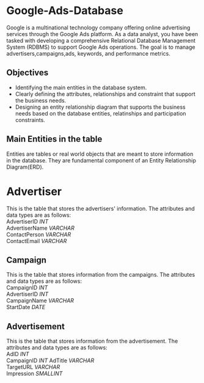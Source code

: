 # Google-Ads-Database
Google is a multinational technology company offering online advertising services through the Google Ads platform. As a data analyst, you have been tasked with developing a comprehensive Relational Database Management System (RDBMS) to support Google Ads operations. The goal is to manage advertisers,campaigns,ads, keywords, and performance metrics.

## Objectives
* Identifying the main entities in the database system.
* Clearly defining the attributes, relationships and constraint that support the business needs.
* Designing an entity relationship diagram that supports the business needs based on the database entities, relatinships and participation constraints.


  
## Main Entities in the table
Entities are tables or real world objects that are meant to store information in the database. They are fundamental component of an Entity Relationship Diagram(ERD).

# Advertiser
This is the table that stores the advertisers' information. The attributes and data types are as follows:<br>
AdvertiserID *INT*<br>
AdvertiserName *VARCHAR*<br>
ContactPerson *VARCHAR*<br>
ContactEmail *VARCHAR*<br>

## Campaign
This is the table that stores information from the campaigns. The attributes and data types are as follows:<br>
CampaignID *INT*<br>
AdvertiserID *INT*<br>
CampaignName *VARCHAR*<br>
StartDate *DATE*<br>

## Advertisement
This is the table that stores information from the advertisement. The attributes and data types are as follows:<br>
AdID *INT*<br>
CampaignID *INT*
AdTitle *VARCHAR*<br>
TargetURL *VARCHAR*<br>
Impression *SMALLINT*<br>
